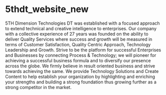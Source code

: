 # 5thdt_website_new
5TH Dimension Technologies DT was established with a focused approach to extend technical and creative intelligence to enterprises. Our company with a collective experience of 27 years was founded on the ability to deliver Quality Services where success and growth will be measured in terms of Customer Satisfaction, Quality Centric Approach, Technology Leadership and Growth.  Strive to be the platform for successful Enterprises and Businesses by connecting Process &amp; Technology; we will pioneer for achieving a successful business formula and to diversify our presence across the globe.  We firmly believe in result oriented business and strive towards achieving the same. We provide Technology Solutions and Create Content to help establish your organization by highlighting and enriching your strengths and building a strong foundation thus growing further as a strong competitor in the market.
